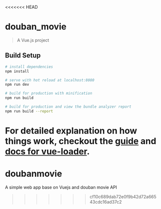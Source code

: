 <<<<<<< HEAD
# douban_movie

> A Vue.js project

## Build Setup

``` bash
# install dependencies
npm install

# serve with hot reload at localhost:8080
npm run dev

# build for production with minification
npm run build

# build for production and view the bundle analyzer report
npm run build --report
```

For detailed explanation on how things work, checkout the [guide](http://vuejs-templates.github.io/webpack/) and [docs for vue-loader](http://vuejs.github.io/vue-loader).
=======
# doubanmovie
A simple web app base on Vuejs and douban movie API
>>>>>>> cf10c689dab72e0f9b42d72a66543cdc16ad37c2
